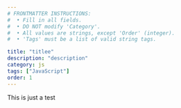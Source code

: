```yaml
---
# FRONTMATTER INSTRUCTIONS:
#  • Fill in all fields.
#  • DO NOT modify 'Category'.
#  • All values are strings, except 'Order' (integer).
#  • 'Tags' must be a list of valid string tags.

title: "titlee"
description: "description"
category: js
tags: ["JavaScript"]
order: 1
---
```


This is just a test
